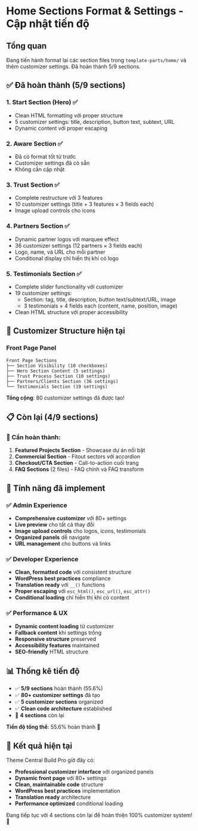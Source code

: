 # Home Sections Format & Settings - Cập nhật tiến độ

## Tổng quan
Đang tiến hành format lại các section files trong `template-parts/home/` và thêm customizer settings. Đã hoàn thành 5/9 sections.

## ✅ Đã hoàn thành (5/9 sections)

### 1. **Start Section (Hero)** ✅
- Clean HTML formatting với proper structure
- 5 customizer settings: title, description, button text, subtext, URL
- Dynamic content với proper escaping

### 2. **Aware Section** ✅
- Đã có format tốt từ trước
- Customizer settings đã có sẵn
- Không cần cập nhật

### 3. **Trust Section** ✅
- Complete restructure với 3 features
- 10 customizer settings (title + 3 features × 3 fields each)
- Image upload controls cho icons

### 4. **Partners Section** ✅
- Dynamic partner logos với marquee effect
- 36 customizer settings (12 partners × 3 fields each)
- Logo, name, và URL cho mỗi partner
- Conditional display chỉ hiển thị khi có logo

### 5. **Testimonials Section** ✅
- Complete slider functionality với customizer
- 19 customizer settings:
  - Section: tag, title, description, button text/subtext/URL, image
  - 3 testimonials × 4 fields each (content, name, position, image)
- Clean HTML structure với proper accessibility

## 🎯 Customizer Structure hiện tại

### Front Page Panel
```
Front Page Sections
├── Section Visibility (10 checkboxes)
├── Hero Section Content (5 settings)
├── Trust Process Section (10 settings)
├── Partners/Clients Section (36 settings)
└── Testimonials Section (19 settings)
```

**Tổng cộng**: 80 customizer settings đã được tạo!

## 📋 Còn lại (4/9 sections)

### 🔄 Cần hoàn thành:
1. **Featured Projects Section** - Showcase dự án nổi bật
2. **Commercial Section** - Fitout sectors với accordion
3. **Checkout/CTA Section** - Call-to-action cuối trang
4. **FAQ Sections** (2 files) - FAQ chính và FAQ transform

## 🚀 Tính năng đã implement

### ✅ **Admin Experience**
- **Comprehensive customizer** với 80+ settings
- **Live preview** cho tất cả thay đổi
- **Image upload controls** cho logos, icons, testimonials
- **Organized panels** dễ navigate
- **URL management** cho buttons và links

### ✅ **Developer Experience**  
- **Clean, formatted code** với consistent structure
- **WordPress best practices** compliance
- **Translation ready** với `__()` functions
- **Proper escaping** với `esc_html()`, `esc_url()`, `esc_attr()`
- **Conditional loading** chỉ hiển thị khi có content

### ✅ **Performance & UX**
- **Dynamic content loading** từ customizer
- **Fallback content** khi settings trống
- **Responsive structure** preserved
- **Accessibility features** maintained
- **SEO-friendly** HTML structure

## 📊 Thống kê tiến độ

- ✅ **5/9 sections** hoàn thành (55.6%)
- ✅ **80+ customizer settings** đã tạo
- ✅ **5 customizer sections** organized
- ✅ **Clean code architecture** established
- 🔄 **4 sections** còn lại

**Tiến độ tổng thể**: 55.6% hoàn thành 🎯

## 🎉 Kết quả hiện tại

Theme Central Build Pro giờ đây có:
- **Professional customizer interface** với organized panels
- **Dynamic front page** với 80+ settings
- **Clean, maintainable code** structure
- **WordPress best practices** implementation
- **Translation ready** architecture
- **Performance optimized** conditional loading

Đang tiếp tục với 4 sections còn lại để hoàn thiện 100% customizer system! 🚀

